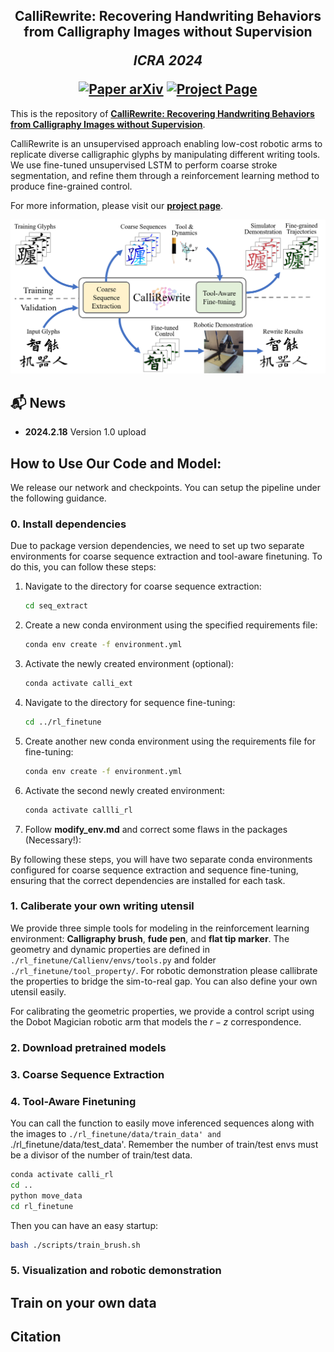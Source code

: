 <h2 align="center">
  <b>CalliRewrite: Recovering Handwriting Behaviors from Calligraphy Images without Supervision</b>

  <b><i>ICRA 2024</i></b>


<div align="center">
    <a href="TODO-PAPER-ARXIV-LINK" target="_blank">
    <img src="https://img.shields.io/badge/Paper-arXiv-green" alt="Paper arXiv"></a>
    <a href="https://luoprojectpage.github.io/callirewrite.github.io/" target="_blank">
    <img src="https://img.shields.io/badge/Page-CalliRewrite-blue" alt="Project Page"/></a>
</div>
</h2>

This is the repository of [**CalliRewrite: Recovering Handwriting Behaviors from Calligraphy Images without Supervision**](TODO-PAPER-ARXIV-LINK).

CalliRewrite is an unsupervised approach enabling low-cost robotic arms to replicate diverse calligraphic 
glyphs by manipulating different writing tools. We use fine-tuned unsupervised LSTM to perform coarse stroke segmentation, and refine them through a reinforcement learning method to produce 
fine-grained control.

For more information, please visit our [**project page**]([TODO-PROJECT-PAGE](https://luoprojectpage.github.io/callirewrite.github.io/)).

![CalliRewrite Teaser](demo/teaser.png)


## 📬 News

- **2024.2.18** Version 1.0 upload

## How to Use Our Code and Model:
We release our network and checkpoints. You can setup the pipeline under the following guidance.

### 0. Install dependencies
Due to package version dependencies, we need to set up two separate environments for coarse sequence extraction and tool-aware finetuning. To do this, you can follow these steps:

1. Navigate to the directory for coarse sequence extraction:
   ```bash
   cd seq_extract
   ```

2. Create a new conda environment using the specified requirements file:
   ```bash
   conda env create -f environment.yml
   ```

3. Activate the newly created environment (optional):
   ```bash
   conda activate calli_ext
   ```
   
4. Navigate to the directory for sequence fine-tuning:
   ```bash
   cd ../rl_finetune
   ```

5. Create another new conda environment using the requirements file for fine-tuning:
   ```bash
   conda env create -f environment.yml
   ```

6. Activate the second newly created environment:
   ```bash
   conda activate callli_rl
   ```
   
7. Follow **modify_env.md** and correct some flaws in the packages (Necessary!):
   
By following these steps, you will have two separate conda environments configured for coarse sequence extraction and sequence fine-tuning, ensuring that the correct dependencies are installed for each task.

### 1. Caliberate your own writing utensil

We provide three simple tools for modeling in the reinforcement learning environment: **Calligraphy brush**, **fude pen**, and **flat tip marker**. The geometry and dynamic properties are defined in `./rl_finetune/Callienv/envs/tools.py` and folder `./rl_finetune/tool_property/`. For robotic demonstration please callibrate the properties to bridge the sim-to-real gap. You can also define your own utensil easily.

For calibrating the geometric properties, we provide a control script using the Dobot Magician robotic arm that models the $r-z$ correspondence.

### 2. Download pretrained models

### 3. Coarse Sequence Extraction

### 4. Tool-Aware Finetuning
You can call the function to easily move inferenced sequences along with the images to `./rl_finetune/data/train_data' and `./rl_finetune/data/test_data'. Remember the number of train/test envs must be a divisor of the number of train/test data.
   ```bash
   conda activate calli_rl
   cd ..
   python move_data
   cd rl_finetune
   ```
Then you can have an easy startup:
   ```bash
   bash ./scripts/train_brush.sh
   ```

### 5. Visualization and robotic demonstration

## Train on your own data


## Citation

